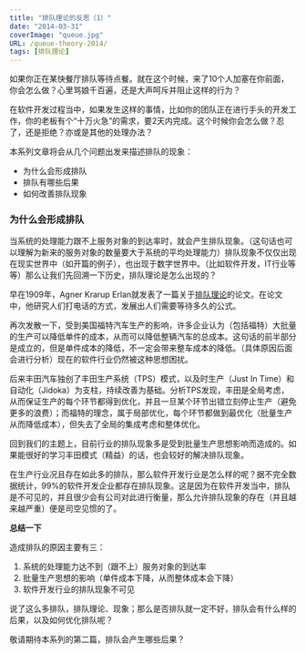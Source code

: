 ```yaml
---
title: "排队理论的反思（1）"
date: "2014-03-31"
coverImage: "queue.jpg"
URL: /queue-theory-2014/
tags: [排队理论]
---
```


如果你正在某快餐厅排队等待点餐。就在这个时候，来了10个人加塞在你前面，你会怎么做？心里骂娘千百遍，还是大声呵斥并阻止这样的行为？

在软件开发过程当中，如果发生这样的事情，比如你的团队正在进行手头的开发工作，你的老板有个“十万火急”的需求，要2天内完成。这个时候你会怎么做？忍了，还是拒绝？亦或是其他的处理办法？

本系列文章将会从几个问题出发来描述排队的现象：

- 为什么会形成排队
- 排队有哪些后果
- 如何改善排队现象

### 为什么会形成排队

当系统的处理能力跟不上服务对象的到达率时，就会产生排队现象。（这句话也可以理解为新来的服务对象的数量要大于系统的平均处理能力）排队现象不仅仅出现在现实世界中（如开篇的例子），也出现于数字世界中。（比如软件开发，IT行业等等）那么让我们先回溯一下历史，排队理论是怎么出现的？

早在1909年，Agner Krarup Erlan就发表了一篇关于[排队理论](https://zh.wikipedia.org/wiki/%E6%8E%92%E9%9A%8A%E7%90%86%E8%AB%96)的论文。在论文中，他研究人们打电话的方式，发展出人们需要等待多久的公式。

再次发散一下，受到美国福特汽车生产的影响，许多企业认为（包括福特）大批量的生产可以降低单件的成本，从而可以降低整辆汽车的总成本。这句话的前半部分是成立的，但是单件成本的降低，不一定会带来整车成本的降低。（具体原因后面会进行分析）现在的软件行业仍然被这种思想困扰。

后来丰田汽车独创了丰田生产系统（TPS）模式，以及时生产（Just In Time）和自动化（Jidoka）为支柱，持续改善为基础。分析TPS发现，丰田是全局考虑，从而保证生产的每个环节都得到优化，并且一旦某个环节出错立刻停止生产（避免更多的浪费）；而福特的理念，属于局部优化，每个环节都做到最优化（批量生产从而降低成本），但失去了全局的集成考虑和整体优化。

回到我们的主题上，目前行业的排队现象多是受到批量生产思想影响而造成的。如果能很好的学习丰田模式（精益）的话，也会较好的解决排队现象。

在生产行业况且存在如此多的排队，那么软件开发行业是怎么样的呢？据不完全数据统计，99%的软件开发企业都存在排队现象。这是因为在软件开发当中，排队是不可见的，并且很少会有公司对此进行衡量，那么允许排队现象的存在（并且越来越严重）便是司空见惯的了。

**总结一下**

造成排队的原因主要有三：

1. 系统的处理能力达不到（跟不上）服务对象的到达率
2. 批量生产思想的影响（单件成本下降，从而整体成本会下降）
3. 软件开发行业的排队现象不可见

说了这么多排队，排队理论、现象；那么是否排队就一定不好，排队会有什么样的后果，以及如何优化排队呢？

敬请期待本系列的第二篇，排队会产生哪些后果？
